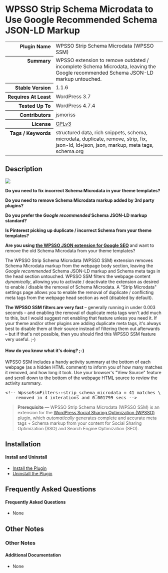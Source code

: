 <h1>WPSSO Strip Schema Microdata to Use Google Recommended Schema JSON-LD Markup</h1>

<table>
<tr><th align="right" valign="top" nowrap>Plugin Name</th><td>WPSSO Strip Schema Microdata (WPSSO SSM)</td></tr>
<tr><th align="right" valign="top" nowrap>Summary</th><td>WPSSO extension to remove outdated / incomplete Schema Microdata, leaving the Google recommended Schema JSON-LD markup untouched.</td></tr>
<tr><th align="right" valign="top" nowrap>Stable Version</th><td>1.1.6</td></tr>
<tr><th align="right" valign="top" nowrap>Requires At Least</th><td>WordPress 3.7</td></tr>
<tr><th align="right" valign="top" nowrap>Tested Up To</th><td>WordPress 4.7.4</td></tr>
<tr><th align="right" valign="top" nowrap>Contributors</th><td>jsmoriss</td></tr>
<tr><th align="right" valign="top" nowrap>License</th><td><a href="https://www.gnu.org/licenses/gpl.txt">GPLv3</a></td></tr>
<tr><th align="right" valign="top" nowrap>Tags / Keywords</th><td>structured data, rich snippets, schema, microdata, duplicate, remove, strip, fix, json-ld, ld+json, json, markup, meta tags, schema.org</td></tr>
</table>

<h2>Description</h2>

<p><img class="readme-icon" src="https://surniaulula.github.io/wpsso-strip-schema-microdata/assets/icon-256x256.png"></p>

<p><strong>Do you need to fix incorrect Schema Microdata in your theme templates?</strong></p>

<p><strong>Do you need to remove Schema Microdata markup added by 3rd party plugins?</strong></p>

<p><strong>Do you prefer the <em>Google recommended</em> Schema JSON-LD markup standard?</strong></p>

<p><strong>Is Pinterest picking up duplicate / incorrect Schema from your theme templates?</strong></p>

<p><strong>Are you using <a href="https://wordpress.org/plugins/wpsso-schema-json-ld/">the WPSSO JSON extension for Google SEO</a> </strong> and want to remove the old Schema Microdata from your theme templates?</p>

<p>The WPSSO Strip Schema Microdata (WPSSO SSM) extension removes Schema Microdata markup from the webpage body section, leaving the <em>Google recommended</em> Schema JSON-LD markup and Schema meta tags in the head section untouched. WPSSO SSM filters the webpage content <em>dynamically</em>, allowing you to activate / deactivate the extension as desired to enable / disable the removal of Schema Microdata. A "Strip Microdata" settings page allows you to enable the removal of duplicate / conflicting meta tags from the webpage head section as well (disabled by default).</p>

<p><strong>The WPSSO SSM filters are very fast</strong> – generally running in under 0.003 seconds – and enabling the removal of duplicate meta tags won't add much to this, but I would suggest not enabling that feature unless you need it. If your theme and/or other plugins are adding duplicate meta tags, it's always best to disable them at their source instead of filtering them out afterwards – but if that's not possible, then you should find this WPSSO SSM feature very useful. ;-)</p>

<h4>How do you know what it's doing? ;-)</h4>

<p>WPSSO SSM includes a handy activity summary at the bottom of each webpage (as a hidden HTML comment) to inform you of how many matches it removed, and how long it took. Use your browser's "View Source" feature and scroll down to the bottom of the webpage HTML source to review the activity summary.</p>

<pre>
&lt;!-- WpssoSsmFilters::strip_schema_microdata = 41 matches \
    removed in 4 interations and 0.001799 secs --&gt;
</pre>

<blockquote>
<p><strong>Prerequisite</strong> &mdash; WPSSO Strip Schema Microdata (WPSSO SSM) is an extension for the <a href="https://wordpress.org/plugins/wpsso/">WordPress Social Sharing Optimization (WPSSO)</a> plugin, which <em>automatically</em> generates complete and accurate meta tags + Schema markup from your content for Social Sharing Optimization (SSO) and Search Engine Optimization (SEO).</p>
</blockquote>


<h2>Installation</h2>

<h4>Install and Uninstall</h4>

<ul>
<li><a href="https://wpsso.com/docs/plugins/wpsso-strip-schema-microdata/installation/install-the-plugin/">Install the Plugin</a></li>
<li><a href="https://wpsso.com/docs/plugins/wpsso-strip-schema-microdata/installation/uninstall-the-plugin/">Uninstall the Plugin</a></li>
</ul>


<h2>Frequently Asked Questions</h2>

<h4>Frequently Asked Questions</h4>

<ul>
<li>None</li>
</ul>


<h2>Other Notes</h2>

<h3>Other Notes</h3>
<h4>Additional Documentation</h4>

<ul>
<li>None</li>
</ul>

